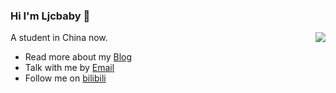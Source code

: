 ### Hi I'm Ljcbaby 👋

<img align="right" src="https://github-readme-stats.vercel.app/api?username=Ljcbaby&show_icons=true&hide_border=false&icon_color=ffb90f&title_color=586069&count_private=true&include_all_commits=true">
A student in China now.

- Read more about my [Blog](https://blog.ljcbaby.top/)
- Talk with me by [Email](mailto:i@ljcbaby.top)
- Follow me on [bilibili](https://space.bilibili.com/64220747)
